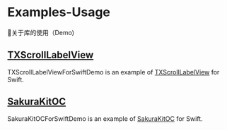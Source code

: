 # Examples-Usage

📝关于库的使用（Demo)

## [TXScrollLabelView](https://github.com/tingxins/TXScrollLabelView)

TXScrollLabelViewForSwiftDemo is an example of [TXScrollLabelView](https://github.com/tingxins/TXScrollLabelView) for Swift.

## [SakuraKitOC](https://github.com/tingxins/SakuraKit)

SakuraKitOCForSwiftDemo is an example of [SakuraKitOC](https://github.com/tingxins/SakuraKit) for Swift.


